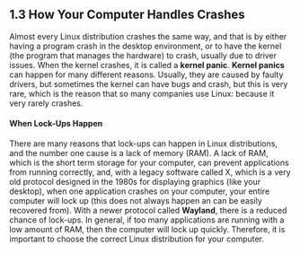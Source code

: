 ## 1.3 How Your Computer Handles Crashes

Almost every Linux distribution crashes the same way, and that is by either having a program crash in the desktop environment, or to have the kernel (the program that manages the hardware) to crash, usually due to driver issues. When the kernel crashes, it is called a **kernel panic**. **Kernel panics** can happen for many different reasons. Usually, they are caused by faulty drivers, but sometimes the kernel can have bugs and crash, but this is very rare, which is the reason that so many companies use Linux: because it very rarely crashes.

#### When Lock-Ups Happen

There are many reasons that lock-ups can happen in Linux distributions, and the number one cause is a lack of memory (RAM). A lack of RAM, which is the short term storage for your computer, can prevent applications from running correctly, and, with a legacy software called X, which is a very old protocol designed in the 1980s for displaying graphics (like your desktop), when one application crashes on your computer, your entire computer will lock up (this does not always happen an can be easily recovered from). With a newer protocol called **Wayland**, there is a reduced chance of lock-ups. In general, if too many applications are running with a low amount of RAM, then the computer will lock up quickly. Therefore, it is important to choose the correct Linux distribution for your computer. 

